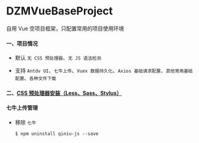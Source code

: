 # DZMVueBaseProject

自用 Vue 空项目框架，只配置常用的项目使用环境

#### 一、项目情况

* 默认 `无 CSS 预处理器`、`无 JS 语法检测`

* 支持 `Antdv UI`、`七牛上传`、`Vuex 数据持久化`、`Axios 基础请求配置`、`其他常用基础配置`、`各种文件下载`

#### 二、[CSS 预处理器安装（Less、Sass、Stylus）](https://blog.csdn.net/zz00008888/article/details/118525946)

#### 七牛上传管理

* 移除 `七牛`

  ```
  $ npm uninstall qiniu-js --save
  ```


